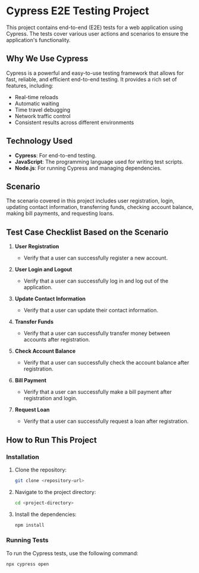 # Cypress E2E Testing Project

This project contains end-to-end (E2E) tests for a web application using Cypress. The tests cover various user actions and scenarios to ensure the application's functionality.

## Why We Use Cypress

Cypress is a powerful and easy-to-use testing framework that allows for fast, reliable, and efficient end-to-end testing. It provides a rich set of features, including:

- Real-time reloads
- Automatic waiting
- Time travel debugging
- Network traffic control
- Consistent results across different environments

## Technology Used

- **Cypress**: For end-to-end testing.
- **JavaScript**: The programming language used for writing test scripts.
- **Node.js**: For running Cypress and managing dependencies.

## Scenario

The scenario covered in this project includes user registration, login, updating contact information, transferring funds, checking account balance, making bill payments, and requesting loans.

## Test Case Checklist Based on the Scenario

1. **User Registration**
   - Verify that a user can successfully register a new account.

2. **User Login and Logout**
   - Verify that a user can successfully log in and log out of the application.

3. **Update Contact Information**
   - Verify that a user can update their contact information.

4. **Transfer Funds**
   - Verify that a user can successfully transfer money between accounts after registration.

5. **Check Account Balance**
   - Verify that a user can successfully check the account balance after registration.

6. **Bill Payment**
   - Verify that a user can successfully make a bill payment after registration and login.

7. **Request Loan**
   - Verify that a user can successfully request a loan after registration.

## How to Run This Project

### Installation

1. Clone the repository:
    ```sh
    git clone <repository-url>
    ```
2. Navigate to the project directory:
    ```sh
    cd <project-directory>
    ```
3. Install the dependencies:
    ```sh
    npm install
    ```

### Running Tests

To run the Cypress tests, use the following command:
```sh
npx cypress open

